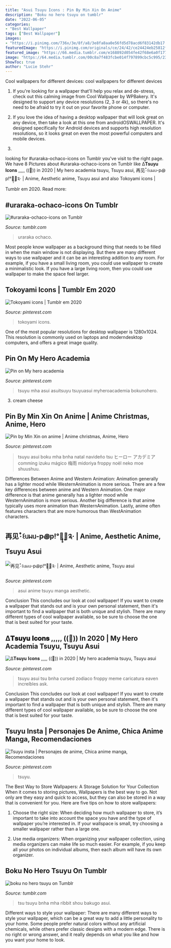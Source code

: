 ```yaml
---
title: "Asui Tsuyu Icons : Pin By Min Xin On Anime"
description: "Boku no hero tsuyu on tumblr"
date: "2022-06-05"
categories:
- "Best Wallpaper"
tags: ["Best Wallpaper"]
images:
- "https://i.pinimg.com/736x/3e/8f/a8/3e8fa8aa0e56fd5d78acd6f83142db17.jpg"
featuredImage: "https://i.pinimg.com/originals/ce/24/42/ce24424eb25812fabb0e0c08c54fa674.jpg"
featured_image: "https://66.media.tumblr.com/e168892d054fe42f68e6a0f177d23204/6d7513102061caa0-9e/s640x960/919ad74d7e2ba43513dba18594f660e88b4acbb9.gif"
image: "https://64.media.tumblr.com/00c8a7f483fcbe014f797899cbc5c995/235bd3cb2217edf7-73/s640x960/c49cc54c780b036d299c38775f57155c62c5de97.png"
ShowToc: true
author: "Lucie Stehr"
---
```



Cool wallpapers for different devices:
cool wallpapers for different devices 

1. If you're looking for a wallpaper that'll help you relax and de-stress, check out this calming image from Cool Wallpaper by WPBakery. It's designed to support any device resolutions (2, 3 or 4k), so there's no need to be afraid to try it out on your favorite phone or computer.

2. If you love the idea of having a desktop wallpaper that will look great on any device, then take a look at this one from androidOSWALLPAPER. It's designed specifically for Android devices and supports high resolution resolutions, so it looks great on even the most powerful computers and mobile devices.

3.

	

		
looking for #uraraka-ochaco-icons on Tumblr you've visit to the right page. We have 8 Pictures about #uraraka-ochaco-icons on Tumblr like ∆𝐓𝐬𝐮𝐲𝐮 𝐈𝐜𝐨𝐧𝐬 ,,,,, ((🐸)) in 2020 | My hero academia tsuyu, Tsuyu asui, 再见۰໋꒰ᥙᥕᥙ-p꩜p!°⃘۪۪̥̩̥🍎༉‧ | Anime, Aesthetic anime, Tsuyu asui and also Tokoyami icons | Tumblr em 2020. Read more:
		
    
## #uraraka-ochaco-icons On Tumblr

<img loading=lazy src="https://64.media.tumblr.com/00c8a7f483fcbe014f797899cbc5c995/235bd3cb2217edf7-73/s640x960/c49cc54c780b036d299c38775f57155c62c5de97.png" onerror="this.onerror=null;this.src='https://tse1.mm.bing.net/th?id=OIP.fzepvrbkJlrE6juTH8meDAHaHa&amp;pid=15.1';" alt="#uraraka-ochaco-icons on Tumblr">

_Source: tumblr.com_

>uraraka ochaco. 

	

Most people know wallpaper as a background thing that needs to be filled in when the main window is not displaying. But there are many different ways to use wallpaper and it can be an interesting addition to any room. For example, if you have a small living room, you could use wallpaper to create a minimalistic look. If you have a large living room, then you could use wallpaper to make the space feel larger.

    
## Tokoyami Icons | Tumblr Em 2020

<img loading=lazy src="https://i.pinimg.com/736x/42/5d/a0/425da09c4838fd30ea7e2ae6192d2e65.jpg" onerror="this.onerror=null;this.src='https://tse3.mm.bing.net/th?id=OIP.LAsmg6uT1a8r7Bj5b8sJcwHaHa&amp;pid=15.1';" alt="Tokoyami icons | Tumblr em 2020">

_Source: pinterest.com_

>tokoyami icons. 

	

One of the most popular resolutions for desktop wallpaper is 1280x1024. This resolution is commonly used on laptops and moderndesktop computers, and offers a great image quality.

    
## Pin On My Hero Academia

<img loading=lazy src="https://i.pinimg.com/736x/3e/8f/a8/3e8fa8aa0e56fd5d78acd6f83142db17.jpg" onerror="this.onerror=null;this.src='https://tse2.mm.bing.net/th?id=OIP.j0fIc15AI3btzAccxxC5NgHaHa&amp;pid=15.1';" alt="Pin on My hero academia">

_Source: pinterest.com_

>tsuyu mha asui asuitsuyu tsuyuasui myheroacademia bokunohero. 

	

3. cream cheese 

    
## Pin By Min Xin On Anime | Anime Christmas, Anime, Hero

<img loading=lazy src="https://i.pinimg.com/736x/92/d7/e7/92d7e70f7c6b1c97df8061a3e9a31f99.jpg" onerror="this.onerror=null;this.src='https://tse3.mm.bing.net/th?id=OIP.gI9jl0cEAfofyjGoOxhXiQHaKL&amp;pid=15.1';" alt="Pin by Min Xin on anime | Anime christmas, Anime, Hero">

_Source: pinterest.com_

>tsuyu asui boku mha bnha natal navideño tsu ヒーロー アカデミア comming izuku mágico 梅雨 midoriya froppy noël neko moe shuushuu. 

	

Differences Between Anime and Western Animation: Animation generally has a lighter mood while WesternAnimation is more serious.
There are a few key differences between anime and Western Animation. One major difference is that anime generally has a lighter mood while WesternAnimation is more serious. Another big difference is that anime typically uses more animation than WesternAnimation. Lastly, anime often features characters that are more humorous than WestAnimation characters.

    
## 再见۰໋꒰ᥙᥕᥙ-p꩜p!°⃘۪۪̥̩̥🍎༉‧ | Anime, Aesthetic Anime, Tsuyu Asui

<img loading=lazy src="https://i.pinimg.com/736x/34/fe/07/34fe07cb5714b667d5cae9a44a870bf9.jpg" onerror="this.onerror=null;this.src='https://tse3.mm.bing.net/th?id=OIP.EqJrCpclmcBExHWjpxTS5gAAAA&amp;pid=15.1';" alt="再见۰໋꒰ᥙᥕᥙ-p꩜p!°⃘۪۪̥̩̥🍎༉‧ | Anime, Aesthetic anime, Tsuyu asui">

_Source: pinterest.com_

>asui anime tsuyu manga aesthetic. 

	

Conclusion
This concludes our look at cool wallpaper! If you want to create a wallpaper that stands out and is your own personal statement, then it's important to find a wallpaper that is both unique and stylish. There are many different types of cool wallpaper available, so be sure to choose the one that is best suited for your taste.

    
## ∆𝐓𝐬𝐮𝐲𝐮 𝐈𝐜𝐨𝐧𝐬 ,,,,, ((🐸)) In 2020 | My Hero Academia Tsuyu, Tsuyu Asui

<img loading=lazy src="https://i.pinimg.com/originals/ce/24/42/ce24424eb25812fabb0e0c08c54fa674.jpg" onerror="this.onerror=null;this.src='https://tse1.mm.bing.net/th?id=OIP.knYCmzvJprW3PlpQUebFxAHaHa&amp;pid=15.1';" alt="∆𝐓𝐬𝐮𝐲𝐮 𝐈𝐜𝐨𝐧𝐬 ,,,,, ((🐸)) in 2020 | My hero academia tsuyu, Tsuyu asui">

_Source: pinterest.com_

>tsuyu asui tsu bnha cursed zodiaco froppy meme caricatura eaven increíbles ask. 

	

Conclusion
This concludes our look at cool wallpaper! If you want to create a wallpaper that stands out and is your own personal statement, then it's important to find a wallpaper that is both unique and stylish. There are many different types of cool wallpaper available, so be sure to choose the one that is best suited for your taste.

    
## Tsuyu Insta | Personajes De Anime, Chica Anime Manga, Recomendaciones

<img loading=lazy src="https://i.pinimg.com/736x/2c/86/cf/2c86cfc3534fe1bb16483e748d3b6d25.jpg" onerror="this.onerror=null;this.src='https://tse4.mm.bing.net/th?id=OIP.5Xjox8EkCPfAY_qOFGw8iQHaJQ&amp;pid=15.1';" alt="Tsuyu insta | Personajes de anime, Chica anime manga, Recomendaciones">

_Source: pinterest.com_

>tsuyu. 

	

The Best Way to Store Wallpapers: A Storage Solution for Your Collection
When it comes to storing pictures, Wallpapers is the best way to go. Not only are they easy and quick to access, but they can also be stored in a way that is convenient for you. Here are five tips on how to store wallpapers:
1) Choose the right size: When deciding how much wallpaper to store, it’s important to take into account the space you have and the type of wallpaper you’re interested in. If your wallspace is small, try choosing a smaller wallpaper rather than a large one.

2) Use media organizers: When organizing your wallpaper collection, using media organizers can make life so much easier. For example, if you keep all your photos on individual albums, then each album will have its own organizer.

    
## Boku No Hero Tsuyu On Tumblr

<img loading=lazy src="https://66.media.tumblr.com/e168892d054fe42f68e6a0f177d23204/6d7513102061caa0-9e/s640x960/919ad74d7e2ba43513dba18594f660e88b4acbb9.gif" onerror="this.onerror=null;this.src='https://tse4.mm.bing.net/th?id=OIP.lk-cdFkGsAb5oYxEvE2AoQHaFt&amp;pid=15.1';" alt="boku no hero tsuyu on Tumblr">

_Source: tumblr.com_

>tsu tsuyu bnha mha ribbit shou bakugo asui. 

	

Different ways to style your wallpaper:
There are many different ways to style your wallpaper, which can be a great way to add a little personality to your home. Some people prefer natural colors without any artificial chemicals, while others prefer classic designs with a modern edge. There is no right or wrong answer, and it really depends on what you like and how you want your home to look.

